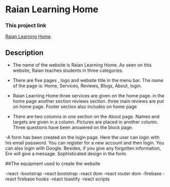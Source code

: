 # Raian Learning Home

### This project link
[Raian Learning Home](https://computer-reviews-9.netlify.app/).

## Description

- The name of the website is Raian Learning Home.  As seen on this website, Raian teaches students in three categories.

- There are five pages , logo and website title in the menu bar. The name of the page is: Home, Services,  Reviews, Blogs, About, login.

- Raian Learning Home three services are given on the home page. in the home page another section reviews section. three main reviews are put on home page. Footer section also includes on home page

- There are two columns in one section on the About page. Names and targets are given in a column. Pictures are placed in another column. Three questions have been answered on the block page.

 -A form has been created on the login page. Here the user can login with his email password. You can register for a new account and then login. You can also login with Google. Besides, if you give any forgotten information, Ero will give a message. Sophisticated design in the form.

##The equipment used to create the website

-react
-bootstrap
-react bootstrap
-react dom
-react router dom
-firebase
-react firebase hooks
-react toastify
-react scripts